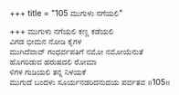 +++
title = "105 ಮುಗುಳು ನಗೆಯಲಿ"

+++
ಮುಗುಳು ನಗೆಯಲಿ ಕಣ್ಣ ಕಡೆಯಲಿ  
ವಿಗಡ ಭೀಮನ ನೋಡಿ ಕೈಗಳ  
ಮುಗಿದೆವಾವ್ ಗಂಧರ್ವಪತಿಗೆ ನಮೋ ನಮೋಯೆನುತೆ  
ಹೊಗರಿಡುವ ಹರುಷದಲಿ ರೋಮಾ  
ಳಿಗಳ ಗುಡಿಯಲಿ ತನ್ನ ನಿಳಯಕೆ  
ಮುಗುದೆ ಬಂದಳು ಸೂರ್ಯನಡರಿದನುದಯ ಪರ್ವತವ     ॥105॥